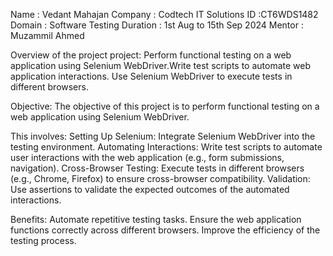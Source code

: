 Name : Vedant Mahajan
Company : Codtech IT Solutions
ID :CT6WDS1482
Domain : Software Testing
Duration : 1st Aug to 15th Sep 2024
Mentor : Muzammil Ahmed

Overview of the project 
project: Perform functional testing on a web application using Selenium
WebDriver.Write test scripts to automate web application interactions. 
Use Selenium WebDriver to execute tests in different browsers.

Objective:
The objective of this project is to perform functional testing on a web application using Selenium WebDriver. 

This involves:
Setting Up Selenium: Integrate Selenium WebDriver into the testing environment.
Automating Interactions: Write test scripts to automate user interactions with the web application (e.g., form submissions, navigation).
Cross-Browser Testing: Execute tests in different browsers (e.g., Chrome, Firefox) to ensure cross-browser compatibility.
Validation: Use assertions to validate the expected outcomes of the automated interactions.

Benefits:
Automate repetitive testing tasks.
Ensure the web application functions correctly across different browsers.
Improve the efficiency of the testing process.
